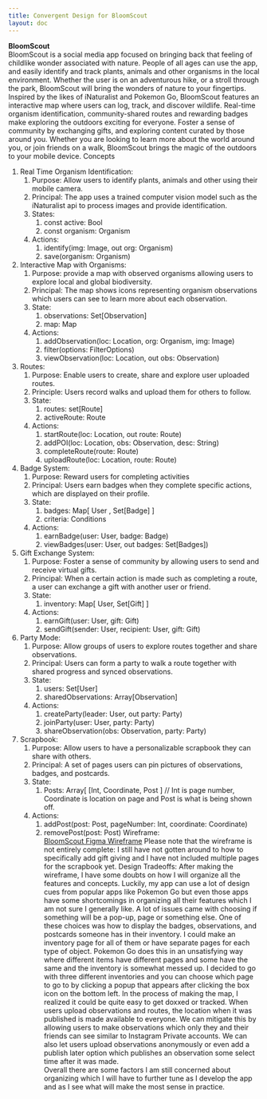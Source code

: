 ```yaml
---
title: Convergent Design for BloomScout
layout: doc
---
```

**BloomScout**  
BloomScout is a social media app focused on bringing back that feeling of childlike wonder associated with nature. People of all ages can use the app, and easily identify and track plants, animals and other organisms in the local environment. Whether the user is on an adventurous hike, or a stroll through the park, BloomScout will bring the wonders of nature to your fingertips. 
Inspired by the likes of íNaturalist and Pokemon Go, BloomScout features an interactive map where users can log, track, and discover wildlife. Real-time organism identification, community-shared routes and rewarding badges make exploring the outdoors exciting for everyone. Foster a sense of community by exchanging gifts, and exploring content curated by those around you. Whether you are looking to learn more about the world around you, or join friends on a walk, BloomScout brings the magic of the outdoors to your mobile device.
Concepts
1. Real Time Organism Identification:   
   1. Purpose: Allow users to identify plants, animals and other using their mobile camera.  
   2. Principal: The app uses a trained computer vision model such as the íNaturalist api to process images and provide identification.  
   3. States:  
      1. const active: Bool  
      2. const organism: Organism    
   4. Actions:  
      1. identify(img: Image, out org: Organism)  
      2. save(organism: Organism)  
2. Interactive Map with Organisms:  
   1. Purpose: provide a map with observed organisms allowing users to explore local and global biodiversity.  
   2. Principal: The map shows icons representing organism observations which users can see to learn more about each observation.  
   3. State:  
      1. observations: Set\[Observation\]  
      2. map: Map  
   4. Actions:   
      1. addObservation(loc: Location, org: Organism, img: Image)  
      2. filter(options: FilterOptions)  
      3. viewObservation(loc: Location, out obs: Observation)  
3. Routes:   
   1. Purpose: Enable users to create, share and explore user uploaded routes.  
   2. Principle: Users record walks and upload them for others to follow.  
   3. State:  
      1. routes: set\[Route\]  
      2. activeRoute: Route  
   4. Actions:  
      1. startRoute(loc: Location, out route: Route)  
      2. addPOI(loc: Location, obs: Observation, desc: String)  
      3. completeRoute(route: Route)  
      4. uploadRoute(loc: Location, route: Route)  
4. Badge System:  
   1. Purpose: Reward users for completing activities  
   2. Principal: Users earn badges when they complete specific actions, which are displayed on their profile.  
   3. State:  
      1. badges: Map\[ User , Set\[Badge\] \]   
      2. criteria: Conditions  
   4. Actions:  
      1. earnBadge(user: User, badge: Badge)  
      2. viewBadges(user: User, out badges: Set\[Badges\])  
5. Gift Exchange System:  
   1. Purpose: Foster a sense of community by allowing users to send and receive virtual gifts.  
   2. Principal: When a certain action is made such as completing a route, a user can exchange a gift with another user or friend.  
   3. State:   
      1. inventory: Map\[ User, Set\[Gift\] \]  
   4. Actions:  
      1. earnGift(user: User, gift: Gift)  
      2. sendGift(sender: User, recipient: User, gift: Gift)   
6. Party Mode:  
   1. Purpose: Allow groups of users to explore routes together and share observations.  
   2. Principal: Users can form a party to walk a route together with shared progress and synced observations.  
   3. State:  
      1. users: Set\[User\]  
      2. sharedObservations: Array\[Observation\]  
   4. Actions:  
      1. createParty(leader: User, out party: Party)  
      2. joinParty(user: User, party: Party)  
      3. shareObservation(obs: Observation, party: Party)  
7. Scrapbook:  
   1. Purpose: Allow users to have a personalizable scrapbook they can share with others.  
   2. Principal: A set of pages users can pin pictures of observations, badges, and postcards.  
   3. State:  
      1. Posts: Array\[ \[Int, Coordinate, Post \] // Int is page number, Coordinate is location on page and Post is what is being shown off.  
   4. Actions:  
      1. addPost(post: Post, pageNumber: Int, coordinate: Coordinate)  
      2. removePost(post: Post) 
Wireframe:    
[BloomScout Figma Wireframe](https://www.figma.com/proto/1GOhPAuDII7vDkCkJLIUQm/BloomScoute-basic-Wireframe?node-id=0-1&t=q2qfMsPKwOlQrqhO-1)
Please note that the wireframe is not entirely complete: I still have not gotten around to how to specifically add gift giving and I have not included multiple pages for the scrapbook yet.
Design Tradeoffs:
After making the wireframe, I have some doubts on how I will organize all the features and concepts. Luckily, my app can use a lot of design cues from popular apps like Pokemon Go but even those apps have some shortcomings in organizing all their features which I am not sure I generally like. A lot of issues came with choosing if something will be a pop-up, page or something else. One of these choices was how to display the badges, observations, and postcards someone has in their inventory. I could make an inventory page for all of them or have separate pages for each type of object. Pokemon Go does this in an unsatisfying way where different items have different pages and some have the same and the inventory is somewhat messed up. I decided to go with three different inventories and you can choose which page to go to by clicking a popup that appears after clicking the box icon on the bottom left. 
In the process of making the map, I realized it could be quite easy to get doxxed or tracked. When users upload observations and routes, the location when it was published is made available to everyone. We can mitigate this by allowing users to make observations which only they and their friends can see similar to Instagram Private accounts. We can also let users upload observations anonymously or even add a publish later option which publishes an observation some select time after it was made.  
Overall there are some factors I am still concerned about organizing which I will have to further tune as I develop the app and as I see what will make the most sense in practice.   
